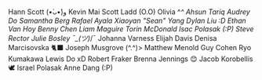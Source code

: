 Hann Scott (•̀ᴗ•́)و
Kevin Mai
Scott Ladd (O.O)
Olivia ^_^
Ahsun Tariq
Audrey Do
Samantha Berg
Rafael Ayala
Xiaoyan "Sean" Yang
Dylan Liu :D
Ethan Van Hoy
Benny Chen
Liam Maguire
Torin McDonald
Isac Polasak (:P)
Steve Rector
Julie Bosley ¯\_(ツ)_/¯
Johanna Varness
Elijah Davis
Denisa Marcisovska 🐈‍⬛
Joseph Musgrove (^.^)>
Matthew Menold
Guy Cohen
Ryo Kumakawa
Lewis Do xD
Robert Fraker
Brenna Jennings 😊
Jacob Korobellis
🕊 Israel Polasak 
Anne Dang (:P)
